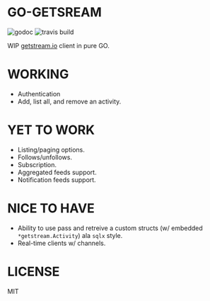 # GO-GETSREAM

![godoc](https://godoc.org/github.com/hyperworks/go-getstream?status.svg)
![travis build](https://api.travis-ci.org/hyperworks/go-getstream.svg)

WIP [getstream.io](getstream.io) client in pure GO.

# WORKING

* Authentication
* Add, list all, and remove an activity.

# YET TO WORK

* Listing/paging options.
* Follows/unfollows.
* Subscription.
* Aggregated feeds support.
* Notification feeds support.

# NICE TO HAVE

* Ability to use pass and retreive a custom structs (w/ embedded `*getstream.Activity`)
  ala `sqlx` style.
* Real-time clients w/ channels.

# LICENSE

MIT

